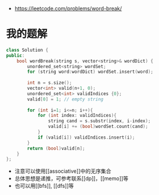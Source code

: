 - https://leetcode.com/problems/word-break/
# 我的题解
```cpp
class Solution {
public:
    bool wordBreak(string s, vector<string>& wordDict) {
        unordered_set<string> wordSet;
        for (string word:wordDict) wordSet.insert(word);
        
        int n = s.size();
        vector<int> valid(n+1, 0);
        unordered_set<int> validIndices {0};
        valid[0] = 1; // empty string        
        
        for (int i=1; i<=n; i++){
            for (int index: validIndices){
                string cand = s.substr(index, i-index);
                valid[i] += (bool)wordSet.count(cand);
            }
            if (valid[i]) validIndices.insert(i);
        }
        return (bool)valid[n];
    }
};
```
- 注意可以使用[[associative]]中的无序集合
- 总体思想是递推，可参考联系[[dp]]，[[memo]]等
- 也可以用[[bfs]], [[dfs]]等